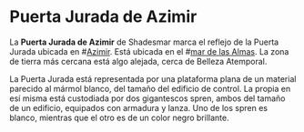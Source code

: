 # Puerta Jurada de Azimir
La **Puerta Jurada de Azimir** de Shadesmar marca el reflejo de la Puerta Jurada ubicada en #[Azimir](locations/azimir). Está ubicada en el #[mar de las Almas](locations/sea-of-souls). La zona de tierra más cercana está algo alejada, cerca de Belleza Atemporal.

La Puerta Jurada está representada por una plataforma plana de un material parecido al mármol blanco, del tamaño del edificio de control. La propia en esí misma está custodiada por dos gigantescos spren, ambos del tamaño de un edificio, equipados con armadura y lanza. Uno de los spren es blanco, mientras que el otro es de un color negro brillante.